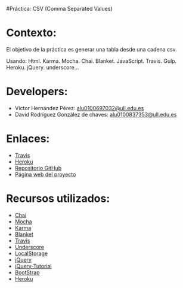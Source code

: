 #Práctica: CSV (Comma Separated Values)

Contexto:
=========

El objetivo de la práctica es generar una tabla desde una cadena csv.

Usando:
    Html.
    Karma.
    Mocha.
    Chai.
    Blanket.
    JavaScript.
    Travis.
    Gulp.
    Heroku.
    jQuery.
    underscore...

Developers:
============

* Víctor Hernández Pérez: alu0100697032@ull.edu.es
* David Rodríguez González de chaves: alu0100837353@ull.edu.es


Enlaces:
========


* [Travis](https://travis-ci.org/alu0100697032/csv)
* [Heroku](https://david-victor-csv.herokuapp.com)
* [Repositorio GitHub](https://github.com/alu0100697032/csv)
* [Página web del proyecto](http://alu0100697032.github.io/csv/index.html)

Recursos utilizados:
=======

* [Chai](http://chaijs.com/)
* [Mocha](http://mochajs.org/)
* [Karma](http://karma-runner.github.io/0.12/index.html)
* [Blanket](http://blanketjs.org/)
* [Travis](https://travis-ci.org)
* [Underscore](http://underscorejs.org/)
* [LocalStorage](https://campusvirtual.ull.es/1415/mod/page/view.php?id=191243)
* [jQuery](http://jquery.com/)
* [jQuery-Tutorial](http://www.w3schools.com/jquery/default.asp)
* [BootStrap](http://getbootstrap.com/)
* [Heroku](https://www.heroku.com/)

